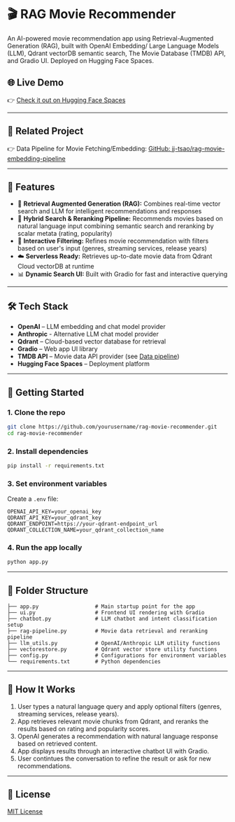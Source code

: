 # 🎬 RAG Movie Recommender

An AI-powered movie recommendation app using Retrieval-Augmented Generation (RAG), built with OpenAI Embedding/ Large Language Models (LLM), Qdrant vectorDB semantic search, The Movie Database (TMDB) API, and Gradio UI. Deployed on Hugging Face Spaces.

## 🌐 Live Demo

👉 [Check it out on Hugging Face Spaces](https://huggingface.co/spaces/JJTsao/RAG_Movie_Recommendation_Assistant)

---

## 🔗 Related Project

👉 Data Pipeline for Movie Fetching/Embedding: [GitHub: jj-tsao/rag-movie-embedding-pipeline](https://github.com/jj-tsao/rag-movie-embedding-pipeline)

---
## 📌 Features

- 🧠 **Retrieval Augmented Generation (RAG):** Combines real-time vector search and LLM for intelligent recommendations and responses
- 🎯 **Hybrid Search & Reranking Pipeline:** Recommends movies based on natural language input combining semantic search and reranking by scalar metata (rating, popularity)
- 🔎 **Interactive Filtering:** Refines movie recommendation with filters based on user's input (genres, streaming services, release years)
- ☁️ **Serverless Ready:** Retrieves up-to-date movie data from Qdrant Cloud vectorDB at runtime
- 📊 **Dynamic Search UI:** Built with Gradio for fast and interactive querying

---

## 🛠️ Tech Stack

- **OpenAI** – LLM embedding and chat model provider
- **Anthropic** - Alternative LLM chat model provider
- **Qdrant** – Cloud-based vector database for retrieval
- **Gradio** – Web app UI library
- **TMDB API** – Movie data API provider (see [Data pipeline](https://github.com/jj-tsao/rag-movie-embedding-pipeline))
- **Hugging Face Spaces** – Deployment platform

---

## 🚀 Getting Started

### 1. Clone the repo

```bash
git clone https://github.com/yourusername/rag-movie-recommender.git
cd rag-movie-recommender
```

### 2. Install dependencies

```bash
pip install -r requirements.txt
```

### 3. Set environment variables

Create a `.env` file:
```
OPENAI_API_KEY=your_openai_key
QDRANT_API_KEY=your_qdrant_key
QDRANT_ENDPOINT=https://your-qdrant-endpoint_url
QDRANT_COLLECTION_NAME=your_qdrant_collection_name
```

### 4. Run the app locally

```bash
python app.py
```

---

## 📂 Folder Structure

```
├── app.py                  # Main startup point for the app
├── ui.py                   # Frontend UI rendering with Gradio
├── chatbot.py              # LLM chatbot and intent classification setup
├── rag-pipeline.py         # Movie data retrieval and reranking pipeline
├── llm_utils.py            # OpenAI/Anthropic LLM utility functions
├── vectorestore.py         # Qdrant vector store utility functions
├── config.py               # Configurations for environment variables
└── requirements.txt        # Python dependencies
```

---

## 🧠 How It Works

1. User types a natural language query and apply optional filters (genres, streaming services, release years).
2. App retrieves relevant movie chunks from Qdrant, and reranks the results based on rating and popularity scores.
3. OpenAI generates a recommendation with natural language response based on retrieved content.
4. App displays results through an interactive chatbot UI with Gradio.
5. User contintues the conversation to refine the result or ask for new recommendations.

---

## 📄 License

[MIT License](LICENSE)
